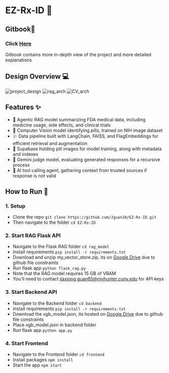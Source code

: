 # EZ-Rx-ID 💊


## Gitbook📖
### Click [Here](https://jasons-organization-58.gitbook.io/rx_id)
Gitbook contains more in-depth view of the project and more detailed explanations

## Design Overview 💻
![project_design](https://github.com/Jguan10/EZ-Rx-ID/blob/main/images/Overall_architecture.PNG)
![rag_arch](https://github.com/Jguan10/EZ-Rx-ID/blob/main/images/RAG_architecture.PNG)
![CV_arch](https://github.com/Jguan10/EZ-Rx-ID/blob/main/images/CV_architecture.PNG)

## Features ✨
- 🥼 Agentic RAG model summarizing FDA medical data, including medicine usage, side effects, and clinical trials
- 🤖 Computer Vision model identifying pills, trained on NIH image dataset
- 🩺 Data pipeline built with LangChain, FAISS, and FlagEmbeddings for efficient retrieval and augmentation
- 🧬 Supabase holding pill images for model training, along with metadata and indexes
- 🧫 Gemini judge model, evaluating generated responses for a recursive process
- 💉 AI tool calling agent, gathering context from trusted sources if response is not valid

## How to Run 🚀
### 1. Setup
- Clone the repo
```git clone https://github.com/Jguan10/EZ-Rx-ID.git```
- Then navigate to the folder
```cd EZ-Rx-ID```

### 2. Start RAG Flask API
- Navigate to the Flask RAG folder
```cd rag_model```
- Install requirements
```pip install -r requirements.txt```
- Download and unzip my_vector_store.zip, its on [Google Drive](https://drive.google.com/file/d/1ntzECW0b9HCMMLO6uH7BohMt7ziI8qy3/view?usp=sharing) due to github file constraints
- Run flask app
```python flask_rag.py```
- Note that the RAG model requires 15 GB of VRAM
- You'll need to contact jiaxiong.guan65@myhunter.cuny.edu for API keys 

### 3. Start Backend API
- Navigate to the Backend folder
```cd backend```
- Install requirements
```pip install -r requirements.txt```
- Download the xgb_model.json, its hosted on [Google Drive](https://drive.google.com/file/d/1C6SaAXGr3oq5lr4DgmosQfwSarQ1j-Qm/view?usp=sharing) due to github file constraints
- Place xgb_model.json in backend folder
- Run flask app
```python app.py```

### 4. Start Frontend
- Navigate to the Frontend folder
```cd frontend```
- Install packages
```npm install```
- Start the app
```npm start```



